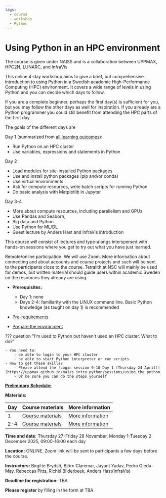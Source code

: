 ```yaml
---
tags:
  - course
  - workshop
  - Python
---
```


# Using Python in an HPC environment

The course is given under NAISS and is a collaboration
between UPPMAX, HPC2N, LUNARC, and InfraVis

This online 4-day workshop aims to give a brief,
but comprehensive introduction to using Python in a Swedish
academic High-Performance Computing (HPC) environment.
It covers a wide range of levels in using Python
and you can decide which days to follow.

If you are a complete beginner, perhaps the first day(s) is sufficient for you,
but you may follow the other days as well for inspiration.
If you already are a Python programmer
you could still benefit from attending the HPC parts of the first day.

The goals of the different days are

Day 1 (summarized from [all learning outcomes](https://uppmax.github.io/naiss_intro_python/learning_outcomes/)):

- Run Python on an HPC cluster
- Use variables, expressions and statements in Python

Day 2

- Load modules for site-installed Python packages
- Use and install python packages (pip and/or conda)
- Use virtual environments
- Ask for compute resources, write batch scripts for running Python
- Do basic analysis with Matplotlib in Jupyter

Day 3-4

- More about compute resources, including parallelism and GPUs
- Use Pandas and Seaborn,
- Big data and Python
- Use Python for ML/DL
- Guest lecture by Anders Hast and InfraVis introduction

This course will consist of lectures and type-alongs
interspersed with hands-on sessions
where you get to try out what you have just learned.

Remote/online participation: We will use Zoom.
More information about connecting and about accounts and course projects
and such will be sent to the participants close to the course.
Tetralith at NSC will mainly be used for demos,
but written material should guide users within
academic Sweden on the resources they already are using.

- **Prerequisites:**
    - Day 1: none
    - Days 2-4: familiarity with the LINUX command line. Basic Python knowledge (as taught on day 1) is recommended

- [Pre-requirements](https://uppmax.github.io/HPC-python/prereqs.html)
- [Prepare the environment](https://uppmax.github.io/HPC-python/preparations.html)

??? question "I'm used to Python but haven't used an HPC cluster. What to do?"

    - You need to:
        - be able to login to your HPC cluster
        - be able to start Python interpreter or run scripts.
    - How to get these skills?
        - Please attend the [Login session 9-10 Day 1 (Thursday 24 April)](https://uppmax.github.io/naiss_intro_python/sessions/using_the_python_interpreter/)
        - Or be sure you can do the steps yourself


[**Preliminary Schedule:**](https://uppmax.github.io/HPC-python/schedule.html)

**Materials:**

Day|Course materials                                                |More information
---|----------------------------------------------------------------|---------------------------------------------------------
1  |[Course materials](https://uppmax.github.io/naiss_intro_python) |[More information](https://uppmax.github.io/naiss_intro_python/faq/)
2-4|[Course materials](https://uppmax.github.io/HPC-python/)        |[More information](https://www.hpc2n.umu.se/events/courses/2024/fall/hpc-python)

**Time and date:** Thursday 27-Friday 28 November, Monday 1-Tuesday 2 December 2025, 09:00-16:00 each day

**Location:** ONLINE. Zoom link will be sent to participants a few days before the course.

**Instructors:** Birgitte Brydsö, Björn Claremar, Jayant Yadav, Pedro Ojeda-May, Rebeccas Pitts, Richèl Bilderbeek, Anders Hast(InfraVis)

**Deadline for registration:** TBA

**Please register** by filling in the form at TBA
